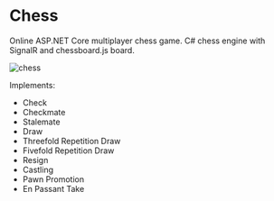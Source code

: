 # Chess
Online ASP.NET Core multiplayer chess game.
C# chess engine with SignalR and chessboard.js board.

![chess](https://user-images.githubusercontent.com/53121994/68796222-2de51580-065b-11ea-9a6b-a1cce28177c4.jpg)

Implements:
  - Check
  - Checkmate
  - Stalemate
  - Draw
  - Threefold Repetition Draw
  - Fivefold Repetition Draw
  - Resign
  - Castling
  - Pawn Promotion
  - En Passant Take

